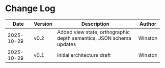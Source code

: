# Change Log

| Date       | Version | Description                   | Author  |
|------------|---------|-------------------------------|---------|
| 2025-10-29 | v0.2    | Added view state, orthographic depth semantics, JSON schema updates | Winston |
| 2025-10-29 | v0.1    | Initial architecture draft    | Winston |
